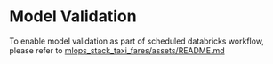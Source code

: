 # Model Validation
To enable model validation as part of scheduled databricks workflow, please refer to [mlops_stack_taxi_fares/assets/README.md](../assets/README.md)